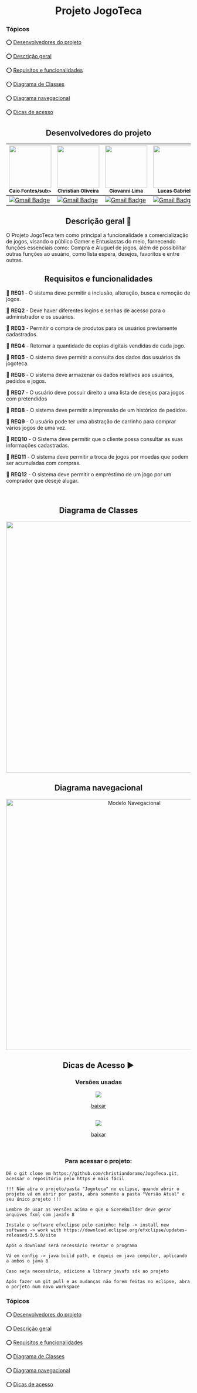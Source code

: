 <div  align="center">
    
 # Projeto JogoTeca
    
<div  align="left">

### Tópicos

:o: [Desenvolvedores do projeto](#desenvolvedores-do-projeto)

:o: [Descrição geral](#descrição-geral-pencil)

:o: [Requisitos e funcionalidades](#requisitos-e-funcionalidades)

:o: [Diagrama de Classes](#diagrama-de-classes)

:o: [Diagrama navegacional](#diagrama-navegacional)

:o: [Dicas de acesso](#dicas-de-acesso-arrow_forward)

</div>

## Desenvolvedores do projeto

| [<img src="https://avatars.githubusercontent.com/u/116567019?v=4" width=115><br><sub>Caio Fontes/sub>](https://github.com/caio10012)  | [<img src="https://avatars.githubusercontent.com/u/116025325?v=4" width=115><br><sub>Christian Oliveira</sub>](https://github.com/christiandoramo) | [<img src="https://avatars.githubusercontent.com/u/118299886?v=4" width=115><br><sub>Giovanni Lima</sub>](https://github.com/Giovanni-LN) | [<img src="https://avatars.githubusercontent.com/u/111536765?v=4" width=115><br><sub>Lucas Gabriel</sub>](https://github.com/luganasc) |
| ------------- | ------------- | ------------- | ------------- |
| [![Gmail Badge](https://img.shields.io/badge/-caiofontes183@gmail.com-c14438?style=social&logo=gmail&link=mailto:caiofontes183@gmail.com)](mailto:caiofontes183@gmail.com)  | [![Gmail Badge](https://img.shields.io/badge/-christiandoramo@gmail.com-c14438?style=social&logo=gmail&link=mailto:christiandoramo@gmail.com)](mailto:christiandoramo@gmail.com)  |  [![Gmail Badge](https://img.shields.io/badge/-giovanni.lima.nascimento@gmail.com-c14438?style=social&logo=gmail&link=mailto:giovanni.lima.nascimento@gmail.com)](mailto:giovanni.lima.nascimento@gmail.com)  | [![Gmail Badge](https://img.shields.io/badge/-lucas.gabrieln@ufrpe.br-c14438?style=social&logo=gmail&link=mailto:lucas.gabrieln@ufrpe.br)](mailto:lucas.gabrieln@ufrpe.br)  | 
  
## Descrição geral :pencil:

<div  align="left">

O Projeto JogoTeca tem como principal a funcionalidade a comercialização de jogos, visando o público Gamer e Entusiastas do meio, fornecendo funções essenciais como: Compra e Aluguel de jogos, além de possibilitar outras funções ao usuário, como lista espera, desejos, favoritos e entre outras.

</div>

## Requisitos e funcionalidades

<div  align="left">

:pushpin: **REQ1** - O sistema deve permitir a inclusão, alteração, busca e remoção de jogos.

:pushpin: **REQ2** - Deve haver diferentes logins e senhas de acesso para o administrador e os usuários.

:pushpin: **REQ3** - Permitir o compra de produtos para os usuários previamente cadastrados.

:pushpin: **REQ4** - Retornar a quantidade de copias digitais vendidas de cada jogo.

:pushpin: **REQ5** - O sistema deve permitir a consulta dos dados dos usuários da jogoteca.

:pushpin: **REQ6** - O sistema deve armazenar os dados relativos aos usuários, pedidos e jogos.

:pushpin: **REQ7** - O usuário deve possuir direito a uma lista de desejos para jogos com pretendidos

:pushpin: **REQ8** - O sistema deve permitir a impressão de um histórico de pedidos.

:pushpin: **REQ9** - O usuário pode ter uma abstração de carrinho para comprar vários jogos de uma vez.

:pushpin: **REQ10** - O Sistema deve permitir que o cliente possa consultar as suas informações cadastradas.

:pushpin: **REQ11** - O sistema deve permitir a troca de jogos por moedas que podem ser acumuladas com compras.

:pushpin: **REQ12** - O sistema deve permitir o empréstimo de um jogo por um comprador que deseje alugar.

</div>

<br>

## Diagrama de Classes

<img width="683px" src="https://i.pinimg.com/originals/bf/df/4d/bfdf4dc250063f1a441d489f2cb4f350.png">

## Diagrama navegacional
 
<img width="683px" src="https://i.pinimg.com/originals/8a/a5/21/8aa521754b89f2a144ac0ef72de0909a.jpg"  alt="Modelo Navegacional">


## Dicas de Acesso :arrow_forward:

### Versões usadas

<img src ="https://img.shields.io/static/v1?label=Java&message=8.0.202&color=blue&style=for-the-badge&logo=oracle"/> 

[baixar](https://www.oracle.com/br/java/technologies/javase/javase8-archive-downloads.html)

<br>

<img src="https://img.shields.io/static/v1?label=Eclipse%20IDE%20Oxygen%202%20EE&message=2017&color=blueviolet&style=for-the-badge&logo=eclipseide"/>

[baixar](https://www.eclipse.org/downloads/packages/release/oxygen/2)

<br>

### Para acessar o projeto:

<div  align="left">

```
Dê o git clone em https://github.com/christiandoramo/JogoTeca.git, acessar o repositório pelo https é mais fácil
```
```
!!! Não abra o projeto/pasta "Jogoteca" no eclipse, quando abrir o projeto vá em abrir por pasta, abra somente a pasta "Versão Atual" e seu único projeto !!!
```
```
Lembre de usar as versões acima e que o SceneBuilder deve gerar arquivos fxml com javafx 8 
```
```
Instale o software efxclipse pelo caminho: help -> install new software -> work with https://download.eclipse.org/efxclipse/updates-released/3.5.0/site
```
```
Após o download será necessário resetar o programa
```
```
Vá em config -> java build path, e depois em java compiler, aplicando a ambos o java 8
```
```
Caso seja necessário, adicione a library javafx sdk ao projeto
```
```
Após fazer um git pull e as mudanças não forem feitas no eclipse, abra o porjeto num novo workspace
```

<div>

<div  align="left">

### Tópicos

:o: [Desenvolvedores do projeto](#desenvolvedores-do-projeto)

:o: [Descrição geral](#descrição-geral-pencil)

:o: [Requisitos e funcionalidades](#requisitos-e-funcionalidades)

:o: [Diagrama de Classes](#diagrama-de-classes)

:o: [Diagrama navegacional](#diagrama-navegacional)

:o: [Dicas de acesso](#dicas-de-acesso-arrow_forward)

</div>

</div>
